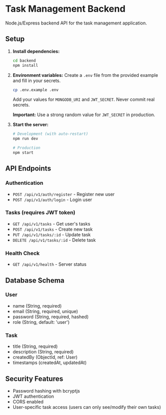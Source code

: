 # Task Management Backend

Node.js/Express backend API for the task management application.

## Setup

1. **Install dependencies:**
   ```bash
   cd backend
   npm install
   ```

2. **Environment variables:**
   Create a `.env` file from the provided example and fill in your secrets.
   ```bash
   cp .env.example .env
   ```
   Add your values for `MONGODB_URI` and `JWT_SECRET`. Never commit real secrets.
   
   **Important:** Use a strong random value for `JWT_SECRET` in production.

3. **Start the server:**
   ```bash
   # Development (with auto-restart)
   npm run dev
   
   # Production
   npm start
   ```

## API Endpoints

### Authentication
- `POST /api/v1/auth/register` - Register new user
- `POST /api/v1/auth/login` - Login user

### Tasks (requires JWT token)
- `GET /api/v1/tasks` - Get user's tasks
- `POST /api/v1/tasks` - Create new task
- `PUT /api/v1/tasks/:id` - Update task
- `DELETE /api/v1/tasks/:id` - Delete task

### Health Check
- `GET /api/v1/health` - Server status

## Database Schema

### User
- name (String, required)
- email (String, required, unique)
- password (String, required, hashed)
- role (String, default: 'user')

### Task
- title (String, required)
- description (String, required)
- createdBy (ObjectId, ref: User)
- timestamps (createdAt, updatedAt)

## Security Features

- Password hashing with bcryptjs
- JWT authentication
- CORS enabled
- User-specific task access (users can only see/modify their own tasks)